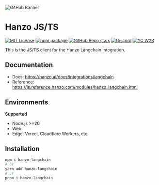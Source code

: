 ![GitHub Banner](https://github.com/hanzoai/trace-js/assets/2834609/d1613347-445f-4e91-9e84-428fda9c3659)

# Hanzo JS/TS

[![MIT License](https://img.shields.io/badge/License-MIT-red.svg?style=flat-square)](https://opensource.org/licenses/MIT) [![npm package](https://img.shields.io/npm/v/hanzo-langchain?style=flat-square)](https://www.npmjs.com/package/hanzo) [![GitHub Repo stars](https://img.shields.io/github/stars/hanzo/hanzo?style=flat-square&logo=GitHub&label=hanzo%2Fhanzo)](https://github.com/hanzoai/hanzo) [![Discord](https://img.shields.io/discord/1111061815649124414?style=flat-square&logo=Discord&logoColor=white&label=Discord&color=%23434EE4)](https://discord.gg/7NXusRtqYU) [![YC W23](https://img.shields.io/badge/Y%20Combinator-W23-orange?style=flat-square)](https://www.ycombinator.com/companies/hanzo)

This is the JS/TS client for the Hanzo Langchain integration.

## Documentation

- Docs: https://hanzo.ai/docs/integrations/langchain
- Reference: https://js.reference.hanzo.com/modules/hanzo_langchain.html

## Environments

**Supported**

- Node.js >=20
- Web
- Edge: Vercel, Cloudflare Workers, etc.

## Installation

```bash
npm i hanzo-langchain
# or
yarn add hanzo-langchain
# or
pnpm i hanzo-langchain
```
